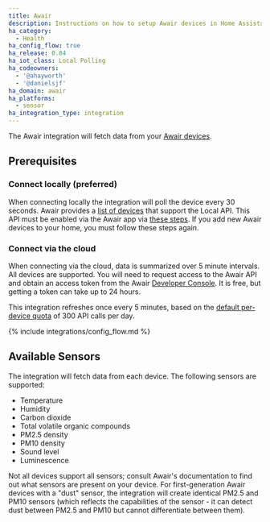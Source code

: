 ```yaml
---
title: Awair
description: Instructions on how to setup Awair devices in Home Assistant.
ha_category:
  - Health
ha_config_flow: true
ha_release: 0.84
ha_iot_class: Local Polling
ha_codeowners:
  - '@ahayworth'
  - '@danielsjf'
ha_domain: awair
ha_platforms:
  - sensor
ha_integration_type: integration
---
```


The Awair integration will fetch data from your [Awair devices](https://getawair.com).

## Prerequisites

### Connect locally (preferred)

When connecting locally the integration will poll the device every 30 seconds. Awair provides a [list of devices](https://support.getawair.com/hc/en-us/articles/360049221014-Awair-Element-Local-API-Feature#h_01F40FB3ETMR4TZKPVXJNE86HQ) that support the Local API. This API must be enabled via the Awair app via [these steps](https://support.getawair.com/hc/en-us/articles/360049221014-Awair-Element-Local-API-Feature#h_01F40FBBW5323GBPV7D6XMG4J8). If you add new Awair devices to your home, you must follow these steps again.

### Connect via the cloud

 When connecting via the cloud, data is summarized over 5 minute intervals. All devices are supported. You will need to request access to the Awair API and obtain an access token from the Awair [Developer Console](https://developer.getawair.com/). It is free, but getting a token can take up to 24 hours.

This integration refreshes once every 5 minutes, based on the [default per-device quota](https://docs.developer.getawair.com/?version=latest#tiers--quotas) of 300 API calls per day.

{% include integrations/config_flow.md %}

## Available Sensors

The integration will fetch data from each device. The following sensors are supported:

* Temperature
* Humidity
* Carbon dioxide
* Total volatile organic compounds
* PM2.5 density
* PM10 density
* Sound level
* Luminescence

Not all devices support all sensors; consult Awair's documentation to find out what sensors are present on your device. For first-generation Awair devices with a "dust" sensor, the integration will create identical PM2.5 and PM10 sensors (which reflects the capabilities of the sensor - it can detect dust between PM2.5 and PM10 but cannot differentiate between them).
